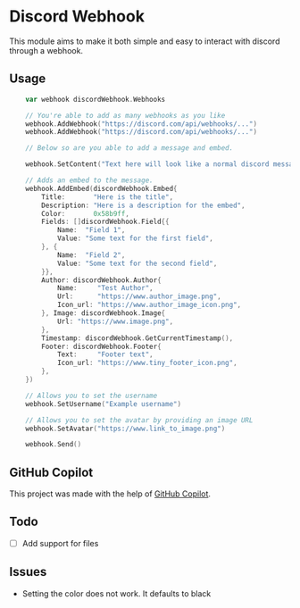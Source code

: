 # Discord Webhook

This module aims to make it both simple and easy to interact with discord through a webhook.


## Usage

```go
    var webhook discordWebhook.Webhooks

    // You're able to add as many webhooks as you like
	webhook.AddWebhook("https://discord.com/api/webhooks/...")
	webhook.AddWebhook("https://discord.com/api/webhooks/...")

    // Below so are you able to add a message and embed.

	webhook.SetContent("Text here will look like a normal discord message")

    // Adds an embed to the message.
	webhook.AddEmbed(discordWebhook.Embed{
		Title:       "Here is the title",
		Description: "Here is a description for the embed",
		Color:       0x58b9ff,
		Fields: []discordWebhook.Field{{
			Name:  "Field 1",
			Value: "Some text for the first field",
		}, {
			Name:  "Field 2",
			Value: "Some text for the second field",
		}},
		Author: discordWebhook.Author{
			Name:     "Test Author",
			Url:      "https://www.author_image.png",
			Icon_url: "https://www.author_image_icon.png",
		}, Image: discordWebhook.Image{
			Url: "https://www.image.png",
		},
		Timestamp: discordWebhook.GetCurrentTimestamp(),
		Footer: discordWebhook.Footer{
			Text:     "Footer text",
			Icon_url: "https://www.tiny_footer_icon.png",
		},
	})

    // Allows you to set the username
    webhook.SetUsername("Example username")

    // Allows you to set the avatar by providing an image URL
    webhook.SetAvatar("https://www.link_to_image.png")

	webhook.Send()
```

## GitHub Copilot

This project was made with the help of [GitHub Copilot](https://copilot.github.com/).

## Todo

- [ ] Add support for files

## Issues

* Setting the color does not work. It defaults to black